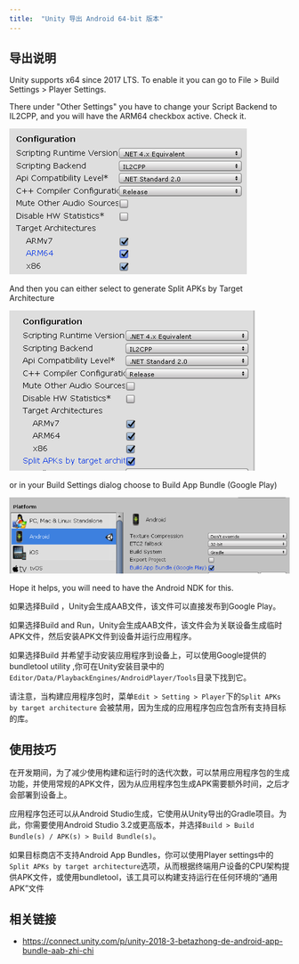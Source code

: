 ```yaml
---
title:  "Unity 导出 Android 64-bit 版本"
---
```


## 导出说明

Unity supports x64 since 2017 LTS. To enable it you can go to File > Build Settings > Player Settings.

There under "Other Settings" you have to change your Script Backend to IL2CPP, and you will have the ARM64 checkbox active. Check it.

![](../../public/images/2019-06-20-unity-android-x64/2019-06-20-04-48-21.png)

And then you can either select to generate Split APKs by Target Architecture

![](../../public/images/2019-06-20-unity-android-x64/2019-06-20-04-48-48.png)

or in your Build Settings dialog choose to Build App Bundle (Google Play)

![](../../public/images/2019-06-20-unity-android-x64/2019-06-20-04-49-44.png)

Hope it helps, you will need to have the Android NDK for this.

如果选择Build ，Unity会生成AAB文件，该文件可以直接发布到Google Play。

如果选择Build and Run，Unity会生成AAB文件，该文件会为关联设备生成临时APK文件，然后安装APK文件到设备并运行应用程序。

如果选择Build 并希望手动安装应用程序到设备上，可以使用Google提供的bundletool utility ,你可在Unity安装目录中的`Editor/Data/PlaybackEngines/AndroidPlayer/Tools`目录下找到它。

请注意，当构建应用程序包时，菜单`Edit > Setting > Player`下的`Split APKs by target architecture` 会被禁用，因为生成的应用程序包应包含所有支持目标的库。

## 使用技巧

在开发期间，为了减少使用构建和运行时的迭代次数，可以禁用应用程序包的生成功能，并使用常规的APK文件，因为从应用程序包生成APK需要额外时间，之后才会部署到设备上。

应用程序包还可以从Android Studio生成，它使用从Unity导出的Gradle项目。为此，你需要使用Android Studio 3.2或更高版本，并选择`Build > Build Bundle(s) / APK(s) > Build Bundle(s)`。

如果目标商店不支持Android App Bundles，你可以使用Player settings中的`Split APKs by target architecture`选项，从而根据终端用户设备的CPU架构提供APK文件，或使用bundletool，该工具可以构建支持运行在任何环境的“通用APK”文件

## 相关链接

- <https://connect.unity.com/p/unity-2018-3-betazhong-de-android-app-bundle-aab-zhi-chi>